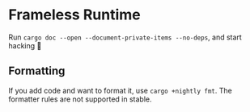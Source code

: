 # Frameless Runtime

Run `cargo doc --open --document-private-items --no-deps`, and start hacking 🚀

## Formatting

If you add code and want to format it, use `cargo +nightly fmt`.
The formatter rules are not supported in stable.

